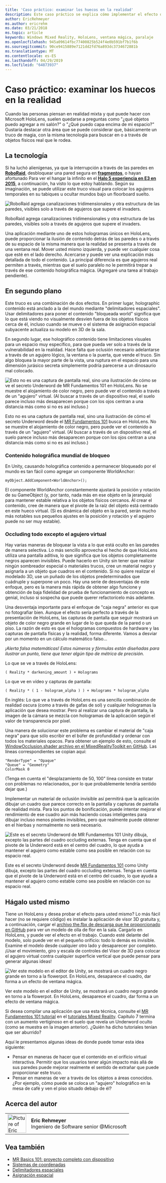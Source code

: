 ```yaml
---
title: 'Caso práctico: examinar los huecos en la realidad'
description: Este caso práctico se explica cómo implementar el efecto de "ventana mágicas" en HoloLens, lo que permite al usuario ver detrás de las paredes, debajo del piso y en aperturas virtuales dentro de su entorno real.
author: EricRehmeyer
ms.author: ericrehm
ms.date: 03/21/2018
ms.topic: article
keywords: Windows Mixed Reality, HoloLens, ventana mágica, paralaje
ms.openlocfilehash: 945a09614fbc77400825b524f4e0b591bf7b1f6b
ms.sourcegitcommit: 90ce9415889e7121dd2fd76a893dc3734672881b
ms.translationtype: MT
ms.contentlocale: es-ES
ms.lasthandoff: 04/29/2019
ms.locfileid: "64873937"
---
```

# <a name="case-study---looking-through-holes-in-your-reality"></a>Caso práctico: examinar los huecos en la realidad

Cuando las personas piensan en realidad mixta y qué puede hacer con Microsoft HoloLens, suelen quedarse a preguntas como "¿qué objetos puedo agregar a mi salón?" o "¿Qué puedo capa encima de mi espacio?" Gustaría destacar otra área que se puede considerar que, básicamente un truco de magia, con la misma tecnología para buscar en o a través de objetos físicos real que le rodea.

## <a name="the-tech"></a>La tecnología

Si ha luchó alienígenas, ya que la interrupción a través de las paredes en  **[RoboRaid](https://www.youtube.com/watch?v=Hf9qkURqtbM)**, desbloquear una pared segura en  **[fragmentos](case-study-creating-an-immersive-experience-in-fragments.md)**, o hayan afortunado Para ver el hangar la infinito en el  **[Halo 5 experiencia en E3 en 2015](https://www.youtube.com/watch?v=QDw5QjDtFy8)**, a continuación, ha visto lo que estoy hablando. Según su imaginación, se puede utilizar este truco visual para colocar los agujeros temporales en su tabiques u ocultar mundos bajo un floorboard suelto.

![RoboRaid agrega canalizaciones tridimensionales y otra estructura de las paredes, visibles solo a través de agujeros que supere el invaders.](images/roboraid-640px.png)

RoboRaid agrega canalizaciones tridimensionales y otra estructura de las paredes, visibles solo a través de agujeros que supere el invaders.

Una aplicación mediante uno de estos hologramas únicos en HoloLens, puede proporcionar la ilusión de contenido detrás de las paredes o a través de su espacio de la misma manera que la realidad se presenta a través de una ventana real. Mover usted mismo izquierda, y puede ver cualquier cosa que esté en el lado derecho. Acercarse y puede ver una explicación más detallada de todo el contenido. La principal diferencia es que agujeros real permiten a través, mientras que el suelo paralelo no le permitirá trepar a través de ese contenido holográfica mágica. (Agregaré una tarea al trabajo pendiente).

## <a name="behind-the-scenes"></a>En segundo plano

Este truco es una combinación de dos efectos. En primer lugar, holographic contenido está anclado a la del mundo mediante "delimitadores espaciales". Usar delimitadores para poner el contenido "bloqueada world" significa que lo que está viendo no visualmente desvíen fuera de los objetos físicos cerca de él, incluso cuando se mueve o el sistema de asignación espacial subyacente actualiza su modelo en 3D de la sala.

En segundo lugar, ese holográfico contenido tiene limitaciones visuales para un espacio muy específico, para que pueda ver solo a través de la vulnerabilidad en la realidad. Hace falta que oclusión necesario adelantarse a través de un agujero lógico, la ventana o la puerta, que vende el truco. Sin algo bloquea la mayor parte de la vista, una ruptura en el espacio para una dimensión jurásico secreta simplemente podría parecerse a un dinosaurio mal colocado.

![Esto no es una captura de pantalla real, sino una ilustración de cómo se ve el secreto Underword de MR Fundamentos 101 en HoloLens. No se muestre el alojamiento de color negro, pero puede ver el contenido a través de un "agujero" virtual. (Al buscar a través de un dispositivo real, el suelo parece incluso más desaparecen porque con los ojos centran a una distancia más como si no es así incluso.)](images/origamiholecomposited-640px.png)

Esto no es una captura de pantalla real, sino una ilustración de cómo el secreto Underword desde el [MR Fundamentos 101](holograms-101.md) busca en HoloLens. No se muestre el alojamiento de color negro, pero puede ver el contenido a través de un "agujero" virtual. (Al buscar a través de un dispositivo real, el suelo parece incluso más desaparecen porque con los ojos centran a una distancia más como si no es así incluso.)

### <a name="world-locking-holographic-content"></a>Contenido holográfica mundial de bloqueo

En Unity, causando holográfica contenido a permanecer bloqueado por el mundo es tan fácil como agregar un componente WorldAnchor:

```
myObject.AddComponent<WorldAnchor>();
```

El componente WorldAnchor constantemente ajustará la posición y rotación de su GameObject (y, por tanto, nada más en ese objeto en la jerarquía) para mantener estable relativa a los objetos físicos cercanos. Al crear el contenido, cree de manera que el pivote de la raíz del objeto está centrado en este hueco virtual. (Si es dinámica del objeto en la pared, serán mucho más notables sus pequeños ajustes en la posición y rotación y el agujero puede no ser muy estable).

### <a name="occluding-everything-but-the-virtual-hole"></a>Occluding todo excepto el agujero virtual

Hay varias maneras de bloquear la vista a lo que está oculto en las paredes de manera selectiva. Lo más sencillo aprovecha el hecho de que HoloLens utiliza una pantalla aditiva, lo que significa que los objetos completamente negros aparecen invisibles. Puede hacerlo en Unity sin tener que realizar ningún sombreador especial o materiales trucos, cree un material negro y asignarla a un objeto que cuadros en el contenido. Si no quiere realizar el modelado 3D, use un puñado de los objetos predeterminados que cuádruple y superpone un poco. Hay una serie de desventajas de este enfoque, pero es la manera más rápida de obtener algo funcione y obtención de baja fidelidad de prueba de funcionamiento de concepto es genial, incluso si sospecha que puede querer refactorícelo más adelante.

Una desventaja importante para el enfoque de "caja negra" anterior es que no fotografiar bien. Aunque el efecto sería perfecto a través de la presentación de HoloLens, las capturas de pantalla que seguir mostrará un objeto de color negro grande en lugar de lo que queda de la pared o un piso. La razón de esto es que el hologramas compuestos de hardware y las capturas de pantalla físicas y la realidad, forma diferente. Vamos a desviar por un momento en un cálculo matemático falso...

*¡Alerta falsa matemáticas! Estos números y fórmulas están diseñadas para ilustrar un punto, tiene que tener algún tipo de métrica de precisión.*

Lo que se ve a través de HoloLens:

```
( Reality * darkening_amount ) + Holograms
```

Lo que ve en vídeo y capturas de pantalla:

```
( Reality * ( 1 - hologram_alpha ) ) + Holograms * hologram_alpha
```

En inglés: Lo que ve a través de HoloLens es una sencilla combinación de realidad oscura (como a través de gafas de sol) y cualquier hologramas la aplicación que desea mostrar. Pero al realizar una captura de pantalla, la imagen de la cámara se mezcla con hologramas de la aplicación según el valor de transparencia por píxel.

Una manera de solucionar este problema es cambiar el material de "caja negra" para que sólo escribir en el búfer de profundidad y ordenar con todos los materiales opacos. Para obtener un ejemplo de esto, consulte el [WindowOcclusion.shader archivo en el MixedRealityToolkit en GitHub](https://github.com/Microsoft/MixedRealityToolkit-Unity/blob/htk_release/Assets/HoloToolkit/Common/Shaders/WindowOcclusion.shader). Las líneas correspondientes se copian aquí:

```
"RenderType" = "Opaque"
"Queue" = "Geometry"
ColorMask 0
```

(Tenga en cuenta el "desplazamiento de 50, 100" línea consiste en tratar con problemas no relacionados, por lo que probablemente tendría sentido dejar que.)

Implementar un material de oclusión invisible así permitirá que la aplicación dibujar un cuadro que parece correcto en la pantalla y capturas de pantalla de realidad mixta. Para los puntos de bonificación, puede intentar mejorar el rendimiento de ese cuadro aún más haciendo cosas inteligentes para dibujar incluso menos píxeles invisibles, pero que realmente puede obtener en el hierbas y normalmente no será necesario.

![Este es el secreto Underword de MR Fundamentos 101 Unity dibuja, excepto las partes del cuadro occluding externas. Tenga en cuenta que el pivote de la Underword está en el centro del cuadro, lo que ayuda a mantener el agujero como estable como sea posible en relación con su espacio real.](images/underworld-occluded-640px.png)

Este es el secreto Underword desde [MR Fundamentos 101](holograms-101.md) como Unity dibuja, excepto las partes del cuadro occluding externas. Tenga en cuenta que el pivote de la Underword está en el centro del cuadro, lo que ayuda a mantener el agujero como estable como sea posible en relación con su espacio real.

## <a name="do-it-yourself"></a>Hágalo usted mismo

Tiene un HoloLens y desea probar el efecto para usted mismo? Lo más fácil hacer (no se requiere código) es instalar la aplicación de visor 3D gratuita y, a continuación, cargar el [archivo the.fbx de descarga que he proporcionado en GitHub](https://github.com/Microsoft/HolographicAcademy/tree/CaseStudy-MagicWindow/MagicWindow) para ver un modelo de olla de flor en la sala. Cargarlo en HoloLens, y puede ver el efecto en el trabajo. Cuando esté delante del modelo, solo puede ver en el pequeño orificio: todo lo demás es invisible. Examine el modelo desde cualquier otro lado y desaparecer por completo. ¡Usar el movimiento, giro y escala de controles del Visor de 3D para colocar el agujero virtual contra cualquier superficie vertical que puede pensar para generar algunas ideas!

![Ver este modelo en el editor de Unity, se mostrará un cuadro negro grande en torno a la flowerpot. En HoloLens, desaparece el cuadro, dar forma a un efecto de ventana mágica.](images/magicwindowflowerpotineditor.png)

Ver este modelo en el editor de Unity, se mostrará un cuadro negro grande en torno a la flowerpot. En HoloLens, desaparece el cuadro, dar forma a un efecto de ventana mágica.

Si desea compilar una aplicación que usa esta técnica, consulte el [MR Fundamentos 101 tutorial](holograms-101.md) en el [tutoriales Mixed Reality](tutorials.md). Capítulo 7 termina con un aumento vertiginoso en el suelo que revela un Underword oculto (como se muestra en la imagen anterior). ¿Quién ha dicho tutoriales tenían que ser aburrido?

Aquí le presentamos algunas ideas de donde puede tomar esta idea siguiente:
* Pensar en maneras de hacer que el contenido en el orificio virtual interactiva. Permitir que los usuarios tener algún impacto más allá de sus paredes puede mejorar realmente el sentido de extrañar que puede proporcionar este truco.
* Pensar en maneras de ver a través de los objetos a áreas conocidos. ¿Por ejemplo, cómo puede se coloca un "agujero" holográfico en la mesa de café y ven el piso situado debajo de él?

## <a name="about-the-author"></a>Acerca del autor

<table style="border-collapse:collapse">
<tr>
<td style="border-style: none" width="60px"><img alt="Picture of Eric Rehmeyer" width="60" height="60" src="images/genericusertile.jpg"></td>
<td style="border-style: none"><b>Eric Rehmeyer</b><br>Ingeniero de Software senior @Microsoft</td>
</tr>
</table>

## <a name="see-also"></a>Vea también
* [MR Basics 101: proyecto completo con dispositivo](holograms-101.md)
* [Sistemas de coordenadas](coordinate-systems.md)
* [Delimitadores espaciales](spatial-anchors.md)
* [Asignación espacial](spatial-mapping.md)
